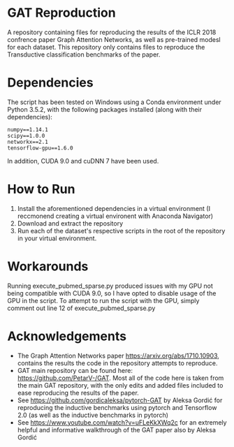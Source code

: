 # GAT Reproduction
A repository containing files for reproducing the results of the ICLR 2018 confrence paper Graph Attention Networks, as well as pre-trained modesl for each dataset. This repository only contains files to reproduce the Transductive classification benchmarks of the paper.

# Dependencies

The script has been tested on Windows using a Conda environment under Python 3.5.2, with the following packages installed (along with their dependencies):

    numpy==1.14.1
    scipy==1.0.0
    networkx==2.1
    tensorflow-gpu==1.6.0

In addition, CUDA 9.0 and cuDNN 7 have been used.

# How to Run
1. Install the aforementioned dependencies in a virtual environment (I reccmonend creating a virtual environent with Anaconda Navigator)
2. Download and extract the repository
3. Run each of the dataset's respective scripts in the root of the repository in your virtual environment.

# Workarounds
Running execute_pubmed_sparse.py produced issues with my GPU not being compatible with CUDA 9.0, so I have opted to disable usage of the GPU in the script. To attempt to run the script with the GPU, simply comment out line 12 of execute_pubmed_sparse.py

# Acknowledgements
* The Graph Attention Networks paper https://arxiv.org/abs/1710.10903, contains the results the code in the repository attempts to reproduce.
* GAT main repository can be found here: https://github.com/PetarV-/GAT. Most all of the code here is taken from the main GAT repository, with the only edits and added files included to ease reproducing the results of the paper.
* See https://github.com/gordicaleksa/pytorch-GAT by Aleksa Gordić for reproducing the inductive benchmarks using pytorch and Tensorflow 2.0 (as well as the inductive benchmarks in pytorch)
* See https://www.youtube.com/watch?v=uFLeKkXWq2c for an extremely helpful and informative walkthrough of the GAT paper also by Aleksa Gordić
